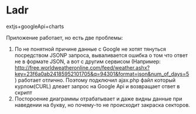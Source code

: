 Ladr
====
extjs+googleApi+charts

Приложение работает, но есть две проблемы:

1. По не понятной причине данные с Google не хотят тянуться посредством JSONP запроса, вываливается ошибка  о том что ответ не в формате JSON, а вот с другим сервисом (Например: http://free.worldweatheronline.com/feed/weather.ashx?key=23f6a0ab24185952101705&q=94301&format=json&num_of_days=5) работает отлично. Поэтому подключил ajax.php файл который курлом(CURL) длеает запрос на Google Api и возвращает ответ в скрипт
2. Постороение диаграммы отрабатывает и даже видны данные при наведении на букву, но почему-то не происходит закраска секторов.
